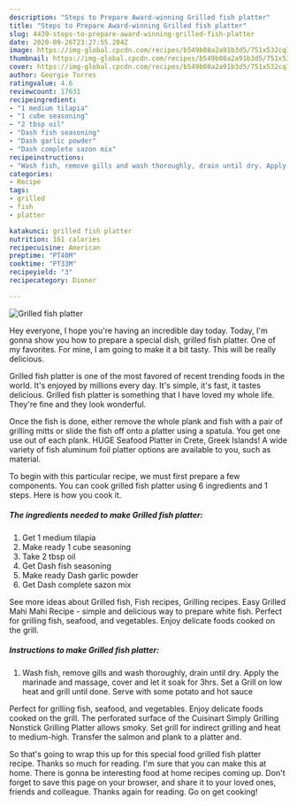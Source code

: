```yaml
---
description: "Steps to Prepare Award-winning Grilled fish platter"
title: "Steps to Prepare Award-winning Grilled fish platter"
slug: 4439-steps-to-prepare-award-winning-grilled-fish-platter
date: 2020-09-26T23:27:55.204Z
image: https://img-global.cpcdn.com/recipes/b549b08a2a91b3d5/751x532cq70/grilled-fish-platter-recipe-main-photo.jpg
thumbnail: https://img-global.cpcdn.com/recipes/b549b08a2a91b3d5/751x532cq70/grilled-fish-platter-recipe-main-photo.jpg
cover: https://img-global.cpcdn.com/recipes/b549b08a2a91b3d5/751x532cq70/grilled-fish-platter-recipe-main-photo.jpg
author: Georgie Torres
ratingvalue: 4.6
reviewcount: 17631
recipeingredient:
- "1 medium tilapia"
- "1 cube seasoning"
- "2 tbsp oil"
- "Dash fish seasoning"
- "Dash garlic powder"
- "Dash complete sazon mix"
recipeinstructions:
- "Wash fish, remove gills and wash thoroughly, drain until dry. Apply the marinade and massage, cover and let it soak for 3hrs. Set a Grill on low heat and grill until done. Serve with some potato and hot sauce"
categories:
- Recipe
tags:
- grilled
- fish
- platter

katakunci: grilled fish platter 
nutrition: 161 calories
recipecuisine: American
preptime: "PT40M"
cooktime: "PT33M"
recipeyield: "3"
recipecategory: Dinner

---
```



![Grilled fish platter](https://img-global.cpcdn.com/recipes/b549b08a2a91b3d5/751x532cq70/grilled-fish-platter-recipe-main-photo.jpg)

Hey everyone, I hope you're having an incredible day today. Today, I'm gonna show you how to prepare a special dish, grilled fish platter. One of my favorites. For mine, I am going to make it a bit tasty. This will be really delicious.

Grilled fish platter is one of the most favored of recent trending foods in the world. It's enjoyed by millions every day. It's simple, it's fast, it tastes delicious. Grilled fish platter is something that I have loved my whole life. They're fine and they look wonderful.

Once the fish is done, either remove the whole plank and fish with a pair of grilling mitts or slide the fish off onto a platter using a spatula. You get one use out of each plank. HUGE Seafood Platter in Crete, Greek Islands! A wide variety of fish aluminum foil platter options are available to you, such as material.


To begin with this particular recipe, we must first prepare a few components. You can cook grilled fish platter using 6 ingredients and 1 steps. Here is how you cook it.

<!--inarticleads1-->

##### The ingredients needed to make Grilled fish platter:

1. Get 1 medium tilapia
1. Make ready 1 cube seasoning
1. Take 2 tbsp oil
1. Get Dash fish seasoning
1. Make ready Dash garlic powder
1. Get Dash complete sazon mix


See more ideas about Grilled fish, Fish recipes, Grilling recipes. Easy Grilled Mahi Mahi Recipe - simple and delicious way to prepare white fish. Perfect for grilling fish, seafood, and vegetables. Enjoy delicate foods cooked on the grill. 

<!--inarticleads2-->

##### Instructions to make Grilled fish platter:

1. Wash fish, remove gills and wash thoroughly, drain until dry. Apply the marinade and massage, cover and let it soak for 3hrs. Set a Grill on low heat and grill until done. Serve with some potato and hot sauce


Perfect for grilling fish, seafood, and vegetables. Enjoy delicate foods cooked on the grill. The perforated surface of the Cuisinart Simply Grilling Nonstick Grilling Platter allows smoky. Set grill for indirect grilling and heat to medium-high. Transfer the salmon and plank to a platter and. 

So that's going to wrap this up for this special food grilled fish platter recipe. Thanks so much for reading. I'm sure that you can make this at home. There is gonna be interesting food at home recipes coming up. Don't forget to save this page on your browser, and share it to your loved ones, friends and colleague. Thanks again for reading. Go on get cooking!
